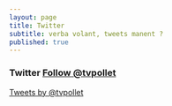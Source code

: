 ```yaml
---
layout: page
title: Twitter
subtitle: verba volant, tweets manent ?
published: true
---
```


### Twitter   <a href="https://twitter.com/tvpollet?ref_src=twsrc%5Etfw" class="twitter-follow-button" data-show-count="false">Follow @tvpollet</a><script async src="//platform.twitter.com/widgets.js" charset="utf-8"></script>

<a class="twitter-timeline"
  href="https://twitter.com/tvpollet"
  data-chrome="nofooter noborders">
Tweets by @tvpollet
</a>
